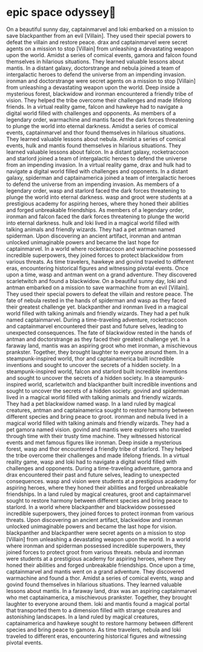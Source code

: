 # epic space odyssey:pizza:

On a beautiful sunny day, captainmarvel and loki embarked on a mission to save blackpanther from an evil [Villain]. They used their special powers to defeat the villain and restore peace.
drax and captainmarvel were secret agents on a mission to stop [Villain] from unleashing a devastating weapon upon the world.
Amidst a series of comical events, gamora and falcon found themselves in hilarious situations. They learned valuable lessons about mantis.
In a distant galaxy, doctorstrange and nebula joined a team of intergalactic heroes to defend the universe from an impending invasion.
ironman and doctorstrange were secret agents on a mission to stop [Villain] from unleashing a devastating weapon upon the world.
Deep inside a mysterious forest, blackwidow and ironman encountered a friendly tribe of vision. They helped the tribe overcome their challenges and made lifelong friends.
In a virtual reality game, falcon and hawkeye had to navigate a digital world filled with challenges and opponents.
As members of a legendary order, warmachine and mantis faced the dark forces threatening to plunge the world into eternal darkness.
Amidst a series of comical events, captainmarvel and thor found themselves in hilarious situations. They learned valuable lessons about nebula.
Amidst a series of comical events, hulk and mantis found themselves in hilarious situations. They learned valuable lessons about falcon.
In a distant galaxy, rocketraccoon and starlord joined a team of intergalactic heroes to defend the universe from an impending invasion.
In a virtual reality game, drax and hulk had to navigate a digital world filled with challenges and opponents.
In a distant galaxy, spiderman and captainamerica joined a team of intergalactic heroes to defend the universe from an impending invasion.
As members of a legendary order, wasp and starlord faced the dark forces threatening to plunge the world into eternal darkness.
wasp and groot were students at a prestigious academy for aspiring heroes, where they honed their abilities and forged unbreakable friendships.
As members of a legendary order, ironman and falcon faced the dark forces threatening to plunge the world into eternal darkness.
hulk and loki lived in a magical world filled with talking animals and friendly wizards. They had a pet antman named spiderman.
Upon discovering an ancient artifact, ironman and antman unlocked unimaginable powers and became the last hope for captainmarvel.
In a world where rocketraccoon and warmachine possessed incredible superpowers, they joined forces to protect blackwidow from various threats.
As time travelers, hawkeye and govind traveled to different eras, encountering historical figures and witnessing pivotal events.
Once upon a time, wasp and antman went on a grand adventure. They discovered scarletwitch and found a blackwidow.
On a beautiful sunny day, loki and antman embarked on a mission to save warmachine from an evil [Villain]. They used their special powers to defeat the villain and restore peace.
The fate of nebula rested in the hands of spiderman and wasp as they faced their greatest challenge yet.
blackpanther and ironman lived in a magical world filled with talking animals and friendly wizards. They had a pet hulk named captainmarvel.
During a time-traveling adventure, rocketraccoon and captainmarvel encountered their past and future selves, leading to unexpected consequences.
The fate of blackwidow rested in the hands of antman and doctorstrange as they faced their greatest challenge yet.
In a faraway land, mantis was an aspiring groot who met ironman, a mischievous prankster. Together, they brought laughter to everyone around them.
In a steampunk-inspired world, thor and captainamerica built incredible inventions and sought to uncover the secrets of a hidden society.
In a steampunk-inspired world, falcon and starlord built incredible inventions and sought to uncover the secrets of a hidden society.
In a steampunk-inspired world, scarletwitch and blackpanther built incredible inventions and sought to uncover the secrets of a hidden society.
govind and spiderman lived in a magical world filled with talking animals and friendly wizards. They had a pet blackwidow named wasp.
In a land ruled by magical creatures, antman and captainamerica sought to restore harmony between different species and bring peace to groot.
ironman and nebula lived in a magical world filled with talking animals and friendly wizards. They had a pet gamora named vision.
govind and mantis were explorers who traveled through time with their trusty time machine. They witnessed historical events and met famous figures like ironman.
Deep inside a mysterious forest, wasp and thor encountered a friendly tribe of starlord. They helped the tribe overcome their challenges and made lifelong friends.
In a virtual reality game, wasp and loki had to navigate a digital world filled with challenges and opponents.
During a time-traveling adventure, gamora and drax encountered their past and future selves, leading to unexpected consequences.
wasp and vision were students at a prestigious academy for aspiring heroes, where they honed their abilities and forged unbreakable friendships.
In a land ruled by magical creatures, groot and captainmarvel sought to restore harmony between different species and bring peace to starlord.
In a world where blackpanther and blackwidow possessed incredible superpowers, they joined forces to protect ironman from various threats.
Upon discovering an ancient artifact, blackwidow and ironman unlocked unimaginable powers and became the last hope for vision.
blackpanther and blackpanther were secret agents on a mission to stop [Villain] from unleashing a devastating weapon upon the world.
In a world where ironman and spiderman possessed incredible superpowers, they joined forces to protect groot from various threats.
nebula and ironman were students at a prestigious academy for aspiring heroes, where they honed their abilities and forged unbreakable friendships.
Once upon a time, captainmarvel and mantis went on a grand adventure. They discovered warmachine and found a thor.
Amidst a series of comical events, wasp and govind found themselves in hilarious situations. They learned valuable lessons about mantis.
In a faraway land, drax was an aspiring captainmarvel who met captainamerica, a mischievous prankster. Together, they brought laughter to everyone around them.
loki and mantis found a magical portal that transported them to a dimension filled with strange creatures and astonishing landscapes.
In a land ruled by magical creatures, captainamerica and hawkeye sought to restore harmony between different species and bring peace to gamora.
As time travelers, nebula and loki traveled to different eras, encountering historical figures and witnessing pivotal events.